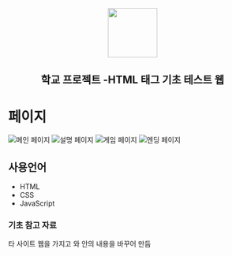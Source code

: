 <div align="center">
<img src="https://github.com/806gw/school-project-1/assets/133763382/34d6721d-9623-4ef6-8c70-c2eed40c4e84" width="100px"/>

## 학교 프로젝트 -HTML 태그 기초 테스트 웹
</div>

# 페이지
![메인 페이지](https://github.com/806gw/school-project-1/assets/133763382/fb5afc25-b56e-4d07-b29a-eb8f701ebaa9)
![설명 페이지](https://github.com/806gw/school-project-1/assets/133763382/3f20ac44-0107-4517-bf66-8c786d56a62b)
![게임 페이지](https://github.com/806gw/school-project-1/assets/133763382/1ec938b3-f950-4fe5-ab00-fae14cf2dfcf)
![엔딩 페이지](https://github.com/806gw/school-project-1/assets/133763382/b5d88338-c2d8-4a67-9608-5d90a0816c47)

## 사용언어
* HTML
* CSS
* JavaScript

### 기초 참고 자료
타 사이트 웹을 가지고 와 안의 내용을 바꾸어 만듬
